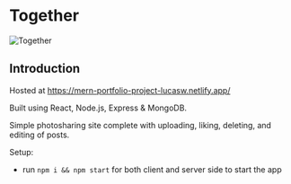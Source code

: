 # Together

![Together](https://i.gyazo.com/416ba1bb67c1cf27a90725aef5a7c3fb.jpg)

## Introduction

Hosted at https://mern-portfolio-project-lucasw.netlify.app/

Built using React, Node.js, Express & MongoDB.

Simple photosharing site complete with uploading, liking, deleting, and editing of posts.

Setup:
- run ```npm i && npm start``` for both client and server side to start the app
